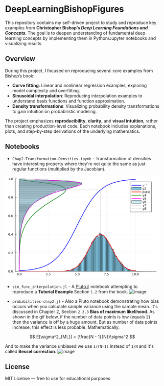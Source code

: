 # DeepLearningBishopFigures

This repository contains my self-driven project to study and reproduce key examples from **Christopher Bishop’s *Deep Learning Foundations and Concepts***. The goal is to deepen understanding of fundamental deep learning concepts by implementing them in Python/Jupyter notebooks and visualizing results.

## Overview

During this project, I focused on reproducing several core examples from Bishop’s book:

* **Curve fitting**: Linear and nonlinear regression examples, exploring model complexity and overfitting.
* **Sinusoidal interpolation**: Reproducing interpolation examples to understand basis functions and function approximation.
* **Density transformations**: Visualizing probability density transformations to gain intuition on probabilistic modeling.

The project emphasizes **reproducibility**, **clarity**, and **visual intuition**, rather than creating production-level code. Each notebook includes explanations, plots, and step-by-step derivations of the underlying mathematics.

## Notebooks

- `Chap2-Transformation-Densities.ipynb` - Transformation of densities have interesting property where they're not quite the same as just regular functions (multiplied by the Jacobian).

![image](./chap2-transform-density.png)

- `sin_func_interpolation.jl` - A [Pluto.jl](https://plutojl.org/) notebook attempting to reproduce a **Tutorial Example** Section `1.2` from the book.
![image](./sin-func-interpolation_demo.gif)

- `probabilities-chap2.jl` - Also a Pluto notebook demonstrating how bias occurs when you calculate sample variance using the sample mean. It's discussed in Chapter 2, Section `2.3.3` **Bias of maximum likelihood**. As shown in the gif below, if the number of data points is low (equals 2) then the variance is off by a huge amount. But as number of data points increase, this effect is less probable. Mathematically:

$$ E[\sigma^2_{ML}] = (\frac{N - 1}{N})\sigma^2 $$

And to make the variance unbiased we use `1/(N-1)` instead of `1/N` and it's called **Bessel correction**.
![image](./bessel_correction_demo.gif)

## License

MIT License — free to use for educational purposes.
